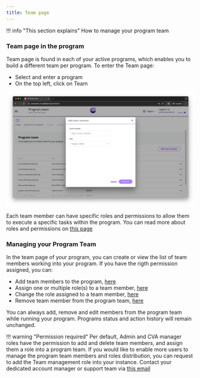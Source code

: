 ```yaml
---
title: Team page
---
```


!!! info "This section explains"
    How to manage your program team

### Team page in the program

Team page is found in each of your active programs, which enables you to build a different team per program. To enter the Team page:

- Select and enter a program
- On the top left, click on Team

![Team Page](../assets/img/AddTeamMember.png)

Each team member can have specific roles and permissions to allow them to execute a specific tasks within the program. You can read more about roles and permissions on [this page](../general/users-permissions.md)

### Managing your Program Team
In the team page of your program, you can create or view the list of team members working into your program. If you have the rigth permission assigned, you can:

- Add team members to the program, [here](../add-team-members)
- Assign one or multiple role(s) to a team member, [here](../edit-team-roles-program)
- Change the role assigned to a team member, [here](../edit-team-roles-program)
- Remove team member from the program team, [here](../remove-team-members-program)

You can always add, remove and edit members from the program team while running your program. Programs status and action history will remain unchanged.

!!! warning "Permission required"
    Per default, Admin and CVA manager roles have the permission to add and delete team members, and assign them a role into a program team. If you would like to enable more users to manage the program team members and roles distribution, you can request to add the Team management role into your instance. Contact your dedicated account manager or support team via <a href="mailto:support@121.global">this email</a>
